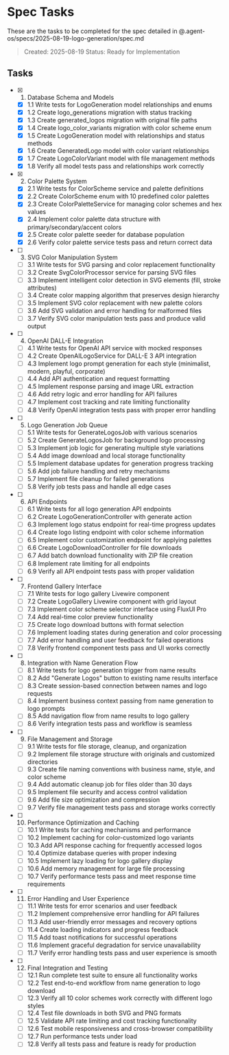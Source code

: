 # Spec Tasks

These are the tasks to be completed for the spec detailed in @.agent-os/specs/2025-08-19-logo-generation/spec.md

> Created: 2025-08-19
> Status: Ready for Implementation

## Tasks

- [x] 1. Database Schema and Models
  - [x] 1.1 Write tests for LogoGeneration model relationships and enums
  - [x] 1.2 Create logo_generations migration with status tracking
  - [x] 1.3 Create generated_logos migration with original file paths
  - [x] 1.4 Create logo_color_variants migration with color scheme enum
  - [x] 1.5 Create LogoGeneration model with relationships and status methods
  - [x] 1.6 Create GeneratedLogo model with color variant relationships
  - [x] 1.7 Create LogoColorVariant model with file management methods
  - [x] 1.8 Verify all model tests pass and relationships work correctly

- [x] 2. Color Palette System
  - [x] 2.1 Write tests for ColorScheme service and palette definitions
  - [x] 2.2 Create ColorScheme enum with 10 predefined color palettes
  - [x] 2.3 Create ColorPaletteService for managing color schemes and hex values
  - [x] 2.4 Implement color palette data structure with primary/secondary/accent colors
  - [x] 2.5 Create color palette seeder for database population
  - [x] 2.6 Verify color palette service tests pass and return correct data

- [ ] 3. SVG Color Manipulation System
  - [ ] 3.1 Write tests for SVG parsing and color replacement functionality
  - [ ] 3.2 Create SvgColorProcessor service for parsing SVG files
  - [ ] 3.3 Implement intelligent color detection in SVG elements (fill, stroke attributes)
  - [ ] 3.4 Create color mapping algorithm that preserves design hierarchy
  - [ ] 3.5 Implement SVG color replacement with new palette colors
  - [ ] 3.6 Add SVG validation and error handling for malformed files
  - [ ] 3.7 Verify SVG color manipulation tests pass and produce valid output

- [ ] 4. OpenAI DALL-E Integration
  - [ ] 4.1 Write tests for OpenAI API service with mocked responses
  - [ ] 4.2 Create OpenAILogoService for DALL-E 3 API integration
  - [ ] 4.3 Implement logo prompt generation for each style (minimalist, modern, playful, corporate)
  - [ ] 4.4 Add API authentication and request formatting
  - [ ] 4.5 Implement response parsing and image URL extraction
  - [ ] 4.6 Add retry logic and error handling for API failures
  - [ ] 4.7 Implement cost tracking and rate limiting functionality
  - [ ] 4.8 Verify OpenAI integration tests pass with proper error handling

- [ ] 5. Logo Generation Job Queue
  - [ ] 5.1 Write tests for GenerateLogosJob with various scenarios
  - [ ] 5.2 Create GenerateLogosJob for background logo processing
  - [ ] 5.3 Implement job logic for generating multiple style variations
  - [ ] 5.4 Add image download and local storage functionality
  - [ ] 5.5 Implement database updates for generation progress tracking
  - [ ] 5.6 Add job failure handling and retry mechanisms
  - [ ] 5.7 Implement file cleanup for failed generations
  - [ ] 5.8 Verify job tests pass and handle all edge cases

- [ ] 6. API Endpoints
  - [ ] 6.1 Write tests for all logo generation API endpoints
  - [ ] 6.2 Create LogoGenerationController with generate action
  - [ ] 6.3 Implement logo status endpoint for real-time progress updates
  - [ ] 6.4 Create logo listing endpoint with color scheme information
  - [ ] 6.5 Implement color customization endpoint for applying palettes
  - [ ] 6.6 Create LogoDownloadController for file downloads
  - [ ] 6.7 Add batch download functionality with ZIP file creation
  - [ ] 6.8 Implement rate limiting for all endpoints
  - [ ] 6.9 Verify all API endpoint tests pass with proper validation

- [ ] 7. Frontend Gallery Interface
  - [ ] 7.1 Write tests for logo gallery Livewire component
  - [ ] 7.2 Create LogoGallery Livewire component with grid layout
  - [ ] 7.3 Implement color scheme selector interface using FluxUI Pro
  - [ ] 7.4 Add real-time color preview functionality
  - [ ] 7.5 Create logo download buttons with format selection
  - [ ] 7.6 Implement loading states during generation and color processing
  - [ ] 7.7 Add error handling and user feedback for failed operations
  - [ ] 7.8 Verify frontend component tests pass and UI works correctly

- [ ] 8. Integration with Name Generation Flow
  - [ ] 8.1 Write tests for logo generation trigger from name results
  - [ ] 8.2 Add "Generate Logos" button to existing name results interface
  - [ ] 8.3 Create session-based connection between names and logo requests
  - [ ] 8.4 Implement business context passing from name generation to logo prompts
  - [ ] 8.5 Add navigation flow from name results to logo gallery
  - [ ] 8.6 Verify integration tests pass and workflow is seamless

- [ ] 9. File Management and Storage
  - [ ] 9.1 Write tests for file storage, cleanup, and organization
  - [ ] 9.2 Implement file storage structure with originals and customized directories
  - [ ] 9.3 Create file naming conventions with business name, style, and color scheme
  - [ ] 9.4 Add automatic cleanup job for files older than 30 days
  - [ ] 9.5 Implement file security and access control validation
  - [ ] 9.6 Add file size optimization and compression
  - [ ] 9.7 Verify file management tests pass and storage works correctly

- [ ] 10. Performance Optimization and Caching
  - [ ] 10.1 Write tests for caching mechanisms and performance
  - [ ] 10.2 Implement caching for color-customized logo variants
  - [ ] 10.3 Add API response caching for frequently accessed logos
  - [ ] 10.4 Optimize database queries with proper indexing
  - [ ] 10.5 Implement lazy loading for logo gallery display
  - [ ] 10.6 Add memory management for large file processing
  - [ ] 10.7 Verify performance tests pass and meet response time requirements

- [ ] 11. Error Handling and User Experience
  - [ ] 11.1 Write tests for error scenarios and user feedback
  - [ ] 11.2 Implement comprehensive error handling for API failures
  - [ ] 11.3 Add user-friendly error messages and recovery options
  - [ ] 11.4 Create loading indicators and progress feedback
  - [ ] 11.5 Add toast notifications for successful operations
  - [ ] 11.6 Implement graceful degradation for service unavailability
  - [ ] 11.7 Verify error handling tests pass and user experience is smooth

- [ ] 12. Final Integration and Testing
  - [ ] 12.1 Run complete test suite to ensure all functionality works
  - [ ] 12.2 Test end-to-end workflow from name generation to logo download
  - [ ] 12.3 Verify all 10 color schemes work correctly with different logo styles
  - [ ] 12.4 Test file downloads in both SVG and PNG formats
  - [ ] 12.5 Validate API rate limiting and cost tracking functionality
  - [ ] 12.6 Test mobile responsiveness and cross-browser compatibility
  - [ ] 12.7 Run performance tests under load
  - [ ] 12.8 Verify all tests pass and feature is ready for production